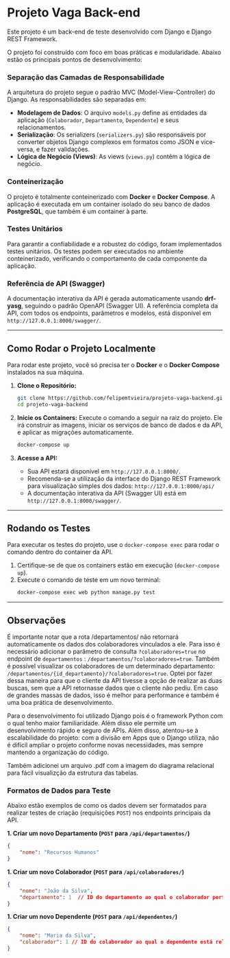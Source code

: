 # Projeto Vaga Back-end

Este projeto é um back-end de teste desenvolvido com Django e Django REST Framework.

O projeto foi construído com foco em boas práticas e modularidade. Abaixo estão os principais pontos de desenvolvimento:

### Separação das Camadas de Responsabilidade
A arquitetura do projeto segue o padrão MVC (Model-View-Controller) do Django. As responsabilidades são separadas em:
* **Modelagem de Dados**: O arquivo `models.py` define as entidades da aplicação (`Colaborador`, `Departamento`, `Dependente`) e seus relacionamentos.
* **Serialização**: Os serializers (`serializers.py`) são responsáveis por converter objetos Django complexos em formatos como JSON e vice-versa, e fazer validações.
* **Lógica de Negócio (Views)**: As views (`views.py`) contêm a lógica de negócio.

### Conteinerização
O projeto é totalmente conteinerizado com **Docker** e **Docker Compose**. A aplicação é executada em um container isolado do seu banco de dados **PostgreSQL**, que também é um container à parte.

### Testes Unitários
Para garantir a confiabilidade e a robustez do código, foram implementados testes unitários. Os testes podem ser executados no ambiente conteinerizado, verificando o comportamento de cada componente da aplicação.

### Referência de API (Swagger)
A documentação interativa da API é gerada automaticamente usando **drf-yasg**, seguindo o padrão OpenAPI (Swagger UI). A referência completa da API, com todos os endpoints, parâmetros e modelos, está disponível em `http://127.0.0.1:8000/swagger/`.

---

## Como Rodar o Projeto Localmente

Para rodar este projeto, você só precisa ter o **Docker** e o **Docker Compose** instalados na sua máquina.

1.  **Clone o Repositório:**
    ```bash
    git clone https://github.com/felipemtvieira/projeto-vaga-backend.git
    cd projeto-vaga-backend
    ```

2.  **Inicie os Containers:**
    Execute o comando a seguir na raiz do projeto. Ele irá construir as imagens, iniciar os serviços de banco de dados e da API, e aplicar as migrações automaticamente.
    ```bash
    docker-compose up
    ```

3.  **Acesse a API:**
    * Sua API estará disponível em `http://127.0.0.1:8000/`.
    * Recomenda-se a utilização da interface do Django REST Framework para visualização simples dos dados: `http://127.0.0.1:8000/api/`
    * A documentação interativa da API (Swagger UI) está em `http://127.0.0.1:8000/swagger/`.

---

## Rodando os Testes

Para executar os testes do projeto, use o `docker-compose exec` para rodar o comando dentro do container da API.

1.  Certifique-se de que os containers estão em execução (`docker-compose up`).
2.  Execute o comando de teste em um novo terminal:
    ```bash
    docker-compose exec web python manage.py test
    ```

---

## Observações

É importante notar que a rota /departamentos/ não retornará automaticamente os dados dos colaboradores vinculados a ele. Para isso é necessário adicionar o parâmetro de consulta `?colaboradores=true` no endpoint de `departamentos` : `/departamentos/?colaboradores=true`. Também é possível visualizar os colaboradores de um determinado departamento: `/departamentos/{id_departamento}/?colaboradores=true`. Optei por fazer dessa maneira para que o cliente da API tivesse a opção de realizar as duas buscas, sem que a API retornasse dados que o cliente não pediu. Em caso de grandes massas de dados, isso é melhor para performance e também é uma boa prática de desenvolvimento.

Para o desenvolvimento foi utilizado Django pois é o framework Python com o qual tenho maior familiaridade. Além disso ele permite um desenvolvimento rápido e seguro de APIs. Além disso, atentou-se à escalabilidade do projeto: com a divisão em Apps que o Django utiliza, não é  difícil ampliar o projeto conforme novas necessidades, mas sempre mantendo a organização do código.

Também adicionei um arquivo .pdf com a imagem do diagrama relacional para fácil visualizção da estrutura das tabelas.

### Formatos de Dados para Teste
Abaixo estão exemplos de como os dados devem ser formatados para realizar testes de criação (requisições `POST`) nos endpoints principais da API.

**1. Criar um novo Departamento (`POST` para `/api/departamentos/`)**
```json
{
    "nome": "Recursos Humanos"
}
```

**1. Criar um novo Colaborador (`POST` para `/api/colaboradores/`)**
```json
{
    "nome": "João da Silva",
    "departamento": 1  // ID do departamento ao qual o colaborador pertence
}
```

**1. Criar um novo Dependente (`POST` para `/api/dependentes/`)**
```json
{
    "nome": "Maria da Silva",
    "colaborador": 1 // ID do colaborador ao qual o dependente está relacionado
}
```

